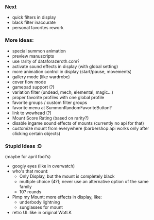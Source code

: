 
### Next
- quick filters in display
- black filter inaccurate
- personal favorites rework

### More Ideas:
- special summon animation
- preview manuscripts
- use rarity of dataforazeroth.com?
- activate sound effects in display (with global setting)
- more animation control in display (start/pause, movements)
- gallery mode (like wardrobe)
- cover flow mode
- gamepad support (?)
- variation filter (undead, mech, elemental, magic...)
- proper favorite profiles with one global profile
- favorite groups / custom filter groups
- favorite menu at SummonRandomFavoriteButton?
- link to wowhead (?)
- Mount Score Rating (based on rarity?)
- disable ingame sound effects of mounts (currently no api for that)
- customize mount from everywhere (barbershop api works only after clicking certain objects)

### Stupid Ideas :D
(maybe for april fool's)
- googly eyes (like in overwatch)
- who's that mount:
  - Only Display, but the mount is completely black
  - multiple choice (4?); never use an alternative option of the same family
  - 10? rounds
- Pimp my Mount: more effects in display, like:
    - underbody lightning
    - sunglasses for mount
- retro UI: like in original WotLK
